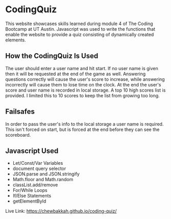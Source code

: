 # CodingQuiz

This website showcases skills learned during module 4 of The Coding Bootcamp at UT Austin. Javascript was used to write the functions that enable the website to provide a quiz consisting of dynamically created elements. 

## How the CodingQuiz Is Used
The user should enter a user name and hit start. If no user name is given then it will be requested at the end of the game as well. Answering questions correctly will cause the user's score to increase, while answering incorrectly will cause them to lose time on the clock. At the end the user's score and user name is recorded in local storage. A top 10 high scores list is provided. I limited this to 10 scores to keep the list from growing too long.

## Failsafes
In order to pass the user's info to the local storage a user name is required. This isn't forced on start, but is forced at the end before they can see the scoreboard.

## Javascript Used
* Let/Const/Var Variables
* document query selector
* JSON.parse and JSON.stringify
* Math.floor and Math.random
* classList.add/remove
* For/While Loops
* If/Else Statements
* getElementById


Live Link:
https://chewbakkah.github.io/coding-quiz/